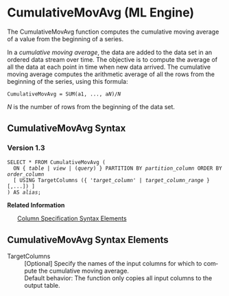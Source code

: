 <html><head></head><body><div class="nested0" aria-labelledby="ariaid-title1" topicindex="1" topicid="tpz1507055282799" id="tpz1507055282799"><h1 class="title topictitle1" id="ariaid-title1">CumulativeMovAvg (ML Engine)</h1><div class="body conbody">
<p class="p">The CumulativeMovAvg function computes the cumulative moving average of a value from the beginning of a series.</p>
<p class="p">In a <dfn class="term">cumulative moving average</dfn>, the data are added to the data set in an ordered data stream over time. The objective is to compute the average of all the data at each point in time when new data arrived. The cumulative moving average computes the arithmetic average of all the rows from the beginning of the series, using this formula:</p><pre class="pre codeblock" xml:space="preserve"><code>CumulativeMovAvg = SUM(a1, ..., a<var class="keyword varname">N</var>)/<var class="keyword varname">N</var></code></pre>
<p class="p"><var class="keyword varname">N</var> is the number of rows from the beginning of the data set.</p></div><div class="topic reference nested1" aria-labelledby="ariaid-title2" topicindex="2" topicid="gjc1507055511433" xml:lang="en-us" lang="en-us" id="gjc1507055511433">
<h2 class="title topictitle2" id="ariaid-title2">CumulativeMovAvg Syntax</h2><div class="body refbody"><div class="section" id="gjc1507055511433__section_N1000E_N1000C_N10001">
<h3 class="title sectiontitle">Version 1.3</h3><pre class="pre codeblock" xml:space="preserve"><code>SELECT * FROM CumulativeMovAvg (
  <span>ON { <var class="keyword varname">table</var> | <var class="keyword varname">view</var> | (<var class="keyword varname">query</var>) }</span> PARTITION BY <var class="keyword varname">partition_column</var> ORDER BY <var class="keyword varname">order_column</var> 
  [ USING TargetColumns ({ '<var class="keyword varname">target_column</var>' | <var class="keyword varname">target_column_range</var> }[,...]) ]
) AS <var class="keyword varname">alias</var>;</code></pre></div></div><div class="related-links"><div class="linklistheader"><p></p><b>Related Information</b></div>
<ul class="linklist linklist relinfo"><div class="linklistmember"><a href="ndv1557782188375.md">Column Specification Syntax Elements</a></div></ul></div></div><div class="topic reference nested1" aria-labelledby="ariaid-title3" topicindex="3" topicid="tul1507055581354" xml:lang="en-us" lang="en-us" id="tul1507055581354">
<h2 class="title topictitle2" id="ariaid-title3">CumulativeMovAvg Syntax Elements</h2><div class="body refbody"><div class="section" id="tul1507055581354__section_N10011_N1000E_N10001"><dl class="dl parml"><dt class="dt pt dlterm">TargetColumns</dt><dd class="dd pd">[Optional] Specify the names of the input columns for which to compute the cumulative moving average.</dd><dd class="dd pd ddexpand">Default behavior: The function only copies all input columns to the output table.</dd></dl></div></div></div></div></body></html>
